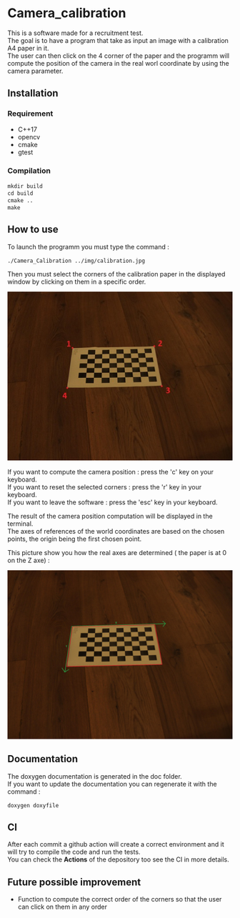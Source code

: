 # Camera_calibration

This is a software made for a recruitment test.  
The goal is to have a program that take as input an image with a calibration A4 paper in it.  
The user can then click on the 4 corner of the paper and the programm will compute the position of the camera in the real worl coordinate by using the camera parameter.  

## Installation 
### Requirement
* C++17
* opencv
* cmake
* gtest

### Compilation

    mkdir build
    cd build
    cmake ..
    make

## How to use

To launch the programm you must type the command :

    ./Camera_Calibration ../img/calibration.jpg
    
Then you must select the corners of the calibration paper in the displayed window by clicking on them in a specific order.
 
![corners_order](img/corner_order.jpg "Order of corner selection")

If you want to compute the camera position : press the 'c' key on your keyboard.  
If you want to reset the selected corners : press the 'r' key in your keyboard.  
If you want to leave the software : press the 'esc' key in your keyboard.

The result of the camera position computation will be displayed in the terminal.    
The axes of references of the world coordinates are based on the chosen points, the origin being the first chosen point.    

This picture show you how the real axes are determined ( the paper is at 0 on the Z axe) :  

![axes_representation](img/axes.jpg "Representation of real world x and y axes")
## Documentation

The doxygen documentation is generated in the doc folder.  
If you want to update the documentation you can regenerate it with the command :  
    
    doxygen doxyfile

## CI

After each commit a github action will create a correct environment and it will try to compile the code and run the tests.  
You can check the **Actions** of the depository too see the CI in more details.    

## Future possible improvement

* Function to compute the correct order of the corners so that the user can click on them in any order